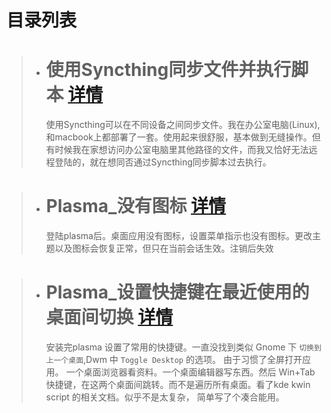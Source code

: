 # 目录列表

> * # 使用Syncthing同步文件并执行脚本 [详情](./使用Syncthing同步文件并执行脚本/README.md)
>      使用Syncthing可以在不同设备之间同步文件。我在办公室电脑(Linux),和macbook上都部署了一套。使用起来很舒服，基本做到无缝操作。但有时候我在家想访问办公室电脑里其他路径的文件，而我又恰好无法远程登陆的，就在想同否通过Syncthing同步脚本过去执行。


> * # Plasma_没有图标 [详情](./Plasma_没有图标/README.md)
>     登陆plasma后。桌面应用没有图标，设置菜单指示也没有图标。更改主题以及图标会恢复正常，但只在当前会话生效。注销后失效


> * # Plasma_设置快捷键在最近使用的桌面间切换 [详情](./Plasma_设置快捷键在最近使用的桌面间切换/README.md)
>      安装完plasma 设置了常用的快捷键。一直没找到类似 Gnome 下 `切换到上一个桌面`,Dwm 中 `Toggle Desktop` 的选项。
>      由于习惯了全屏打开应用。 一个桌面浏览器看资料。一个桌面编辑器写东西。然后 Win+Tab 快捷键，在这两个桌面间跳转。而不是遍历所有桌面。看了kde kwin script 的相关文档。似乎不是太复杂， 简单写了个凑合能用。

